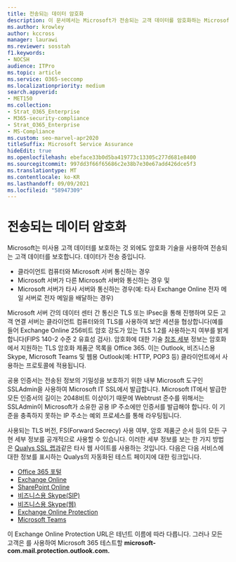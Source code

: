 ```yaml
---
title: 전송되는 데이터 암호화
description: 이 문서에서는 Microsoft가 전송되는 고객 데이터를 암호화하는 Microsoft 365 간략한 설명을 제공합니다.
ms.author: krowley
author: kccross
manager: laurawi
ms.reviewer: sosstah
f1.keywords:
- NOCSH
audience: ITPro
ms.topic: article
ms.service: O365-seccomp
ms.localizationpriority: medium
search.appverid:
- MET150
ms.collection:
- Strat_O365_Enterprise
- M365-security-compliance
- Strat_O365_Enterprise
- MS-Compliance
ms.custom: seo-marvel-apr2020
titleSuffix: Microsoft Service Assurance
hideEdit: true
ms.openlocfilehash: ebeface33b0d5ba419773c13305c277d681e8400
ms.sourcegitcommit: 997dd3f66f65686c2e38b7e30e67add426dce5f3
ms.translationtype: MT
ms.contentlocale: ko-KR
ms.lasthandoff: 09/09/2021
ms.locfileid: "58947309"
---
```

# <a name="encryption-for-data-in-transit"></a>전송되는 데이터 암호화

Microsoft는 미사용 고객 데이터를 보호하는 것 외에도 암호화 기술을 사용하여 전송되는 고객 데이터를 보호합니다. 데이터가 전송 중입니다.

- 클라이언트 컴퓨터와 Microsoft 서버 통신하는 경우
- Microsoft 서버가 다른 Microsoft 서버와 통신하는 경우 및
- Microsoft 서버가 타사 서버와 통신하는 경우(예: 타사 Exchange Online 전자 메일 서버로 전자 메일을 배달하는 경우)

Microsoft 서버 간의 데이터 센터 간 통신은 TLS 또는 IPsec을 통해 진행하며 모든 고객 연결 서버는 클라이언트 컴퓨터와의 TLS를 사용하여 보안 세션을 협상합니다(예를 들어 Exchange Online 256비트 암호 강도가 있는 TLS 1.2를 사용하는지 여부를 밝게 합니다(FIPS 140-2 수준 2 유효성 검사). 암호화에 대한 기술 [참조 세부](/microsoft-365/compliance/technical-reference-details-about-encryption) 정보는 암호화에서 지원하는 TLS 암호화 제품군 목록을 Office 365. 이는 Outlook, 비즈니스용 Skype, Microsoft Teams 및 웹용 Outlook(예: HTTP, POP3 등) 클라이언트에서 사용하는 프로토콜에 적용됩니다.

공용 인증서는 전송된 정보의 기밀성을 보호하기 위한 내부 Microsoft 도구인 SSLAdmin을 사용하여 Microsoft IT SSL에서 발급합니다. Microsoft IT에서 발급한 모든 인증서의 길이는 2048비트 이상이기 때문에 Webtrust 준수를 위해서는 SSLAdmin이 Microsoft가 소유한 공용 IP 주소에만 인증서를 발급해야 합니다. 이 기준을 충족하지 못하는 IP 주소는 예외 프로세스를 통해 라우팅됩니다.

사용되는 TLS 버전, FS(Forward Secrecy) 사용 여부, 암호 제품군 순서 등의 모든 구현 세부 정보를 공개적으로 사용할 수 있습니다. 이러한 세부 정보를 보는 한 가지 방법은 [Qualys SSL 랩과](https://www.ssllabs.com)같은 타사 웹 사이트를 사용하는 것입니다. 다음은 다음 서비스에 대한 정보를 표시하는 Qualys의 자동화된 테스트 페이지에 대한 링크입니다.

- [Office 365 포털](https://www.ssllabs.com/ssltest/analyze.html?d=portal.office.com&hideResults=on)
- [Exchange Online](https://www.ssllabs.com/ssltest/analyze.html?d=outlook.office365.com&hideResults=on)
- [SharePoint Online](https://www.ssllabs.com/ssltest/analyze.html?d=microsoft-my.sharepoint.com&hideResults=on)
- [비즈니스용 Skype(SIP)](https://www.ssllabs.com/ssltest/analyze.html?d=sipdir.online.lync.com)
- [비즈니스용 Skype(웹)](https://www.ssllabs.com/ssltest/analyze.html?d=webdir.online.lync.com&hideResults=on)
- [Exchange Online Protection](https://ssl-tools.net/mailservers/microsoft-com.mail.protection.outlook.com)
- [Microsoft Teams](https://www.ssllabs.com/ssltest/analyze.html?d=teams.microsoft.com&latest)

이 Exchange Online Protection URL은 테넌트 이름에 따라 다릅니다. 그러나 모든 고객은 를 사용하여 Microsoft 365 테스트할 **microsoft-com.mail.protection.outlook.com.**
